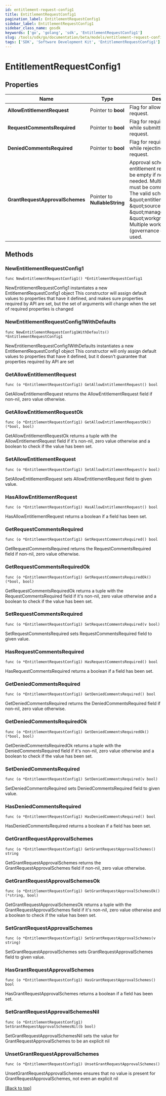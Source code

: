 ```yaml
---
id: entitlement-request-config1
title: EntitlementRequestConfig1
pagination_label: EntitlementRequestConfig1
sidebar_label: EntitlementRequestConfig1
sidebar_class_name: gosdk
keywords: ['go', 'golang', 'sdk', 'EntitlementRequestConfig1'] 
slug: /tools/sdk/go/documentation/beta/models/entitlement-request-config1
tags: ['SDK', 'Software Development Kit', 'EntitlementRequestConfig1']
---
```


# EntitlementRequestConfig1

## Properties

Name | Type | Description | Notes
------------ | ------------- | ------------- | -------------
**AllowEntitlementRequest** | Pointer to **bool** | Flag for allowing entitlement request. | [optional] 
**RequestCommentsRequired** | Pointer to **bool** | Flag for requiring comments while submitting an entitlement request. | [optional] [default to false]
**DeniedCommentsRequired** | Pointer to **bool** | Flag for requiring comments while rejecting an entitlement request. | [optional] [default to false]
**GrantRequestApprovalSchemes** | Pointer to **NullableString** | Approval schemes for granting entitlement request. This can be empty if no approval is needed. Multiple schemes must be comma-separated. The valid schemes are \&quot;entitlementOwner\&quot;, \&quot;sourceOwner\&quot;, \&quot;manager\&quot; and \&quot;workgroup:{id}\&quot;. Multiple workgroups (governance groups) can be used.  | [optional] [default to "sourceOwner"]

## Methods

### NewEntitlementRequestConfig1

`func NewEntitlementRequestConfig1() *EntitlementRequestConfig1`

NewEntitlementRequestConfig1 instantiates a new EntitlementRequestConfig1 object
This constructor will assign default values to properties that have it defined,
and makes sure properties required by API are set, but the set of arguments
will change when the set of required properties is changed

### NewEntitlementRequestConfig1WithDefaults

`func NewEntitlementRequestConfig1WithDefaults() *EntitlementRequestConfig1`

NewEntitlementRequestConfig1WithDefaults instantiates a new EntitlementRequestConfig1 object
This constructor will only assign default values to properties that have it defined,
but it doesn't guarantee that properties required by API are set

### GetAllowEntitlementRequest

`func (o *EntitlementRequestConfig1) GetAllowEntitlementRequest() bool`

GetAllowEntitlementRequest returns the AllowEntitlementRequest field if non-nil, zero value otherwise.

### GetAllowEntitlementRequestOk

`func (o *EntitlementRequestConfig1) GetAllowEntitlementRequestOk() (*bool, bool)`

GetAllowEntitlementRequestOk returns a tuple with the AllowEntitlementRequest field if it's non-nil, zero value otherwise
and a boolean to check if the value has been set.

### SetAllowEntitlementRequest

`func (o *EntitlementRequestConfig1) SetAllowEntitlementRequest(v bool)`

SetAllowEntitlementRequest sets AllowEntitlementRequest field to given value.

### HasAllowEntitlementRequest

`func (o *EntitlementRequestConfig1) HasAllowEntitlementRequest() bool`

HasAllowEntitlementRequest returns a boolean if a field has been set.

### GetRequestCommentsRequired

`func (o *EntitlementRequestConfig1) GetRequestCommentsRequired() bool`

GetRequestCommentsRequired returns the RequestCommentsRequired field if non-nil, zero value otherwise.

### GetRequestCommentsRequiredOk

`func (o *EntitlementRequestConfig1) GetRequestCommentsRequiredOk() (*bool, bool)`

GetRequestCommentsRequiredOk returns a tuple with the RequestCommentsRequired field if it's non-nil, zero value otherwise
and a boolean to check if the value has been set.

### SetRequestCommentsRequired

`func (o *EntitlementRequestConfig1) SetRequestCommentsRequired(v bool)`

SetRequestCommentsRequired sets RequestCommentsRequired field to given value.

### HasRequestCommentsRequired

`func (o *EntitlementRequestConfig1) HasRequestCommentsRequired() bool`

HasRequestCommentsRequired returns a boolean if a field has been set.

### GetDeniedCommentsRequired

`func (o *EntitlementRequestConfig1) GetDeniedCommentsRequired() bool`

GetDeniedCommentsRequired returns the DeniedCommentsRequired field if non-nil, zero value otherwise.

### GetDeniedCommentsRequiredOk

`func (o *EntitlementRequestConfig1) GetDeniedCommentsRequiredOk() (*bool, bool)`

GetDeniedCommentsRequiredOk returns a tuple with the DeniedCommentsRequired field if it's non-nil, zero value otherwise
and a boolean to check if the value has been set.

### SetDeniedCommentsRequired

`func (o *EntitlementRequestConfig1) SetDeniedCommentsRequired(v bool)`

SetDeniedCommentsRequired sets DeniedCommentsRequired field to given value.

### HasDeniedCommentsRequired

`func (o *EntitlementRequestConfig1) HasDeniedCommentsRequired() bool`

HasDeniedCommentsRequired returns a boolean if a field has been set.

### GetGrantRequestApprovalSchemes

`func (o *EntitlementRequestConfig1) GetGrantRequestApprovalSchemes() string`

GetGrantRequestApprovalSchemes returns the GrantRequestApprovalSchemes field if non-nil, zero value otherwise.

### GetGrantRequestApprovalSchemesOk

`func (o *EntitlementRequestConfig1) GetGrantRequestApprovalSchemesOk() (*string, bool)`

GetGrantRequestApprovalSchemesOk returns a tuple with the GrantRequestApprovalSchemes field if it's non-nil, zero value otherwise
and a boolean to check if the value has been set.

### SetGrantRequestApprovalSchemes

`func (o *EntitlementRequestConfig1) SetGrantRequestApprovalSchemes(v string)`

SetGrantRequestApprovalSchemes sets GrantRequestApprovalSchemes field to given value.

### HasGrantRequestApprovalSchemes

`func (o *EntitlementRequestConfig1) HasGrantRequestApprovalSchemes() bool`

HasGrantRequestApprovalSchemes returns a boolean if a field has been set.

### SetGrantRequestApprovalSchemesNil

`func (o *EntitlementRequestConfig1) SetGrantRequestApprovalSchemesNil(b bool)`

 SetGrantRequestApprovalSchemesNil sets the value for GrantRequestApprovalSchemes to be an explicit nil

### UnsetGrantRequestApprovalSchemes
`func (o *EntitlementRequestConfig1) UnsetGrantRequestApprovalSchemes()`

UnsetGrantRequestApprovalSchemes ensures that no value is present for GrantRequestApprovalSchemes, not even an explicit nil

[[Back to top]](#) 


